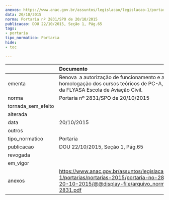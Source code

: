 ```yaml
---
anexos: https://www.anac.gov.br/assuntos/legislacao/legislacao-1/portarias/portarias-2015/portaria-no-2831-spo-de-20-10-2015/@@display-file/arquivo_norma/PA2015-2831.pdf
data: 20/10/2015
norma: Portaria nº 2831/SPO de 20/10/2015
publicacao: DOU 22/10/2015, Seção 1, Pág.65
tags:
- portaria
tipo_normatico: Portaria
hide: 
- toc 
 
---
```


|                    | Documento                                                                                                                                                         |
|:-------------------|:------------------------------------------------------------------------------------------------------------------------------------------------------------------|
| ementa             | Renova  a autorização de funcionamento e a homologação dos cursos teóricos de PC-A, INVA e IFR da FLYASA Escola de Aviação Civil.                                 |
| norma              | Portaria nº 2831/SPO de 20/10/2015                                                                                                                                |
| tornada_sem_efeito |                                                                                                                                                                   |
| alterada           |                                                                                                                                                                   |
| data               | 20/10/2015                                                                                                                                                        |
| outros             |                                                                                                                                                                   |
| tipo_normatico     | Portaria                                                                                                                                                          |
| publicacao         | DOU 22/10/2015, Seção 1, Pág.65                                                                                                                                   |
| revogada           |                                                                                                                                                                   |
| em_vigor           |                                                                                                                                                                   |
| anexos             | https://www.anac.gov.br/assuntos/legislacao/legislacao-1/portarias/portarias-2015/portaria-no-2831-spo-de-20-10-2015/@@display-file/arquivo_norma/PA2015-2831.pdf |
